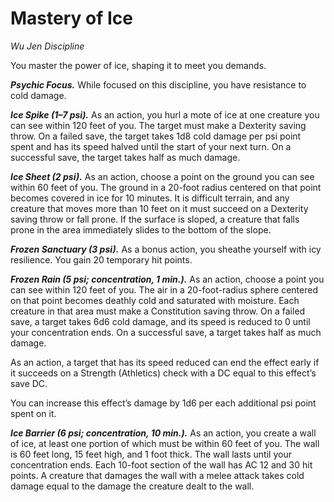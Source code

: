 # Mastery of Ice
*Wu Jen Discipline*

You master the power of ice, shaping it to meet you demands.

***Psychic Focus.*** While focused on this discipline, you have resistance to cold damage.

***Ice Spike (1–7 psi).*** As an action, you hurl a mote of ice at one creature you can see within 120 feet of you. The target must make a Dexterity saving throw. On a failed save, the target takes 1d8 cold damage per psi point spent and has its speed halved until the start of your next turn. On a successful save, the target takes half as much damage.

***Ice Sheet (2 psi).*** As an action, choose a point on the ground you can see within 60 feet of you. The ground in a 20-foot radius centered on that point becomes covered in ice for 10 minutes. It is difficult terrain, and any creature that moves more than 10 feet on it must succeed on a Dexterity saving throw or fall prone. If the surface is sloped, a creature that falls prone in the area immediately slides to the bottom of the slope.

***Frozen Sanctuary (3 psi).*** As a bonus action, you sheathe yourself with icy resilience. You gain 20 temporary hit points.

***Frozen Rain (5 psi; concentration, 1 min.).*** As an action, choose a point you can see within 120 feet of you. The air in a 20-foot-radius sphere centered on that point becomes deathly cold and saturated with moisture. Each creature in that area must make a Constitution saving throw. On a failed save, a target takes 6d6 cold damage, and its speed is reduced to 0 until your concentration ends. On a successful save, a target takes half as much damage.

As an action, a target that has its speed reduced can end the effect early if it succeeds on a Strength (Athletics) check with a DC equal to this effect’s save DC.

You can increase this effect’s damage by 1d6 per each additional psi point spent on it.

***Ice Barrier (6 psi; concentration, 10 min.).*** As an action, you create a wall of ice, at least one portion of which must be within 60 feet of you. The wall is 60 feet long, 15 feet high, and 1 foot thick. The wall lasts until your concentration ends. Each 10-foot section of the wall has AC 12 and 30 hit points. A creature that damages the wall with a melee attack takes cold damage equal to the damage the creature dealt to the wall.